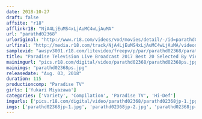 ```yaml
---
date: 2018-10-27
draft: false
affsite: "r18"
afflinkr18: "NjA4LjEuMS4xLjAuMC4wLjAuMA"
url: "parathd02368"
urloriginal: "http://www.r18.com/videos/vod/movies/detail/-/id=parathd02368"
urlfinal: "http://media.r18.com/track/NjA4LjEuMS4xLjAuMC4wLjAuMA/videos/vod/movies/detail/-/id=parathd02368"
samplevid: "awspv3001.r18.com/litevideo/freepv/p/par/parathd02368/parathd02368_dmb_w.mp4"
title: "Paradise Television Live Broadcast 2017 Best 20 Selected By Viewers That Love It Raw Full Version"
mainimgurl: "pics.r18.com/digital/video/parathd02368/parathd02368ps.jpg"
mainimgs: "parathd02368ps.jpg"
releasedate: "Aug. 03, 2018"
duration: 115
productioncomp: "Paradise TV"
girls: ['Yukari Miyazawa']
categories: ['Variety', 'Compilation', 'Paradise TV', 'Hi-Def']
imgurls: ['pics.r18.com/digital/video/parathd02368/parathd02368jp-1.jpg', 'pics.r18.com/digital/video/parathd02368/parathd02368jp-2.jpg', 'pics.r18.com/digital/video/parathd02368/parathd02368jp-3.jpg', 'pics.r18.com/digital/video/parathd02368/parathd02368jp-4.jpg', 'pics.r18.com/digital/video/parathd02368/parathd02368jp-5.jpg', 'pics.r18.com/digital/video/parathd02368/parathd02368jp-6.jpg', 'pics.r18.com/digital/video/parathd02368/parathd02368jp-7.jpg', 'pics.r18.com/digital/video/parathd02368/parathd02368jp-8.jpg', 'pics.r18.com/digital/video/parathd02368/parathd02368jp-9.jpg', 'pics.r18.com/digital/video/parathd02368/parathd02368jp-10.jpg', 'pics.r18.com/digital/video/parathd02368/parathd02368jp-11.jpg', 'pics.r18.com/digital/video/parathd02368/parathd02368jp-12.jpg', 'pics.r18.com/digital/video/parathd02368/parathd02368jp-13.jpg', 'pics.r18.com/digital/video/parathd02368/parathd02368jp-14.jpg', 'pics.r18.com/digital/video/parathd02368/parathd02368jp-15.jpg', 'pics.r18.com/digital/video/parathd02368/parathd02368jp-16.jpg', 'pics.r18.com/digital/video/parathd02368/parathd02368jp-17.jpg', 'pics.r18.com/digital/video/parathd02368/parathd02368jp-18.jpg', 'pics.r18.com/digital/video/parathd02368/parathd02368jp-19.jpg', 'pics.r18.com/digital/video/parathd02368/parathd02368jp-20.jpg']
imgs: ['parathd02368jp-1.jpg', 'parathd02368jp-2.jpg', 'parathd02368jp-3.jpg', 'parathd02368jp-4.jpg', 'parathd02368jp-5.jpg', 'parathd02368jp-6.jpg', 'parathd02368jp-7.jpg', 'parathd02368jp-8.jpg', 'parathd02368jp-9.jpg', 'parathd02368jp-10.jpg', 'parathd02368jp-11.jpg', 'parathd02368jp-12.jpg', 'parathd02368jp-13.jpg', 'parathd02368jp-14.jpg', 'parathd02368jp-15.jpg', 'parathd02368jp-16.jpg', 'parathd02368jp-17.jpg', 'parathd02368jp-18.jpg', 'parathd02368jp-19.jpg', 'parathd02368jp-20.jpg']
---
```


